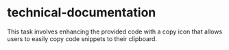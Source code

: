 # technical-documentation

This task involves enhancing the provided code with a copy icon that allows users to easily copy code snippets to their clipboard.
